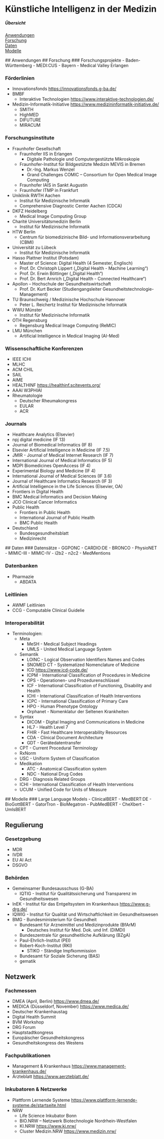 # Künstliche Intelligenz in der Medizin

##### Übersicht
[Anwendungen](#anwendungen)  
[Forschung](#forschung)  
[Daten](#daten)  
[Modelle](#modelle)  

<a name="anwendungen"/>
## Anwendungen

<a name="forschung"/>
## Forschung
### Forschungsprojekte
- Baden-Württemberg
  - MEDI:CUS
- Bayern
  - Medical Valley Erlangen

### Förderlinien
- Innovationsfonds https://innovationsfonds.g-ba.de/
- BMBF
  - Interaktive Technologien https://www.interaktive-technologien.de/
- Medizin-Informatik-Initiative https://www.medizininformatik-initiative.de/
  - SMITH
  - HighMED
  - DIFUTURE
  - MIRACUM

### Forschungsinstitute
- Fraunhofer Gesellschaft
	- Fraunhofer IIS in Erlangen
		- Digitale Pathologie und Computergestützte Mikroskopie
	- Fraunhofer-Institut für Bildgestützte Medizin MEVIS in Bremen
		- Dr.-Ing. Markus Wenzel
		- Grand Challenges COMIC – Consortium for Open Medical Image Computing
	 - Fraunhofer IAIS in Sankt Augustin
	- Fraunhofer ITMP in Frankfurt
- Uniklinik RWTH Aachen
	- Institut für Medizinische Informatik
	- Comprehensive Diagnostic Center Aachen (CDCA)
- DKFZ Heidelberg
	- Medical Image Computing Group
- Charité Universitätsmedizin Berlin
	- Institut für Medizinische Informatik
- HTW Berlin
	- Centrum für biomedizinische Bild- und Informationsverarbeitung (CBMI)
- Universität zu Lübeck
	- Institut für Medizinische Informatik
- Hasso Plattner Institut (Potsdam)
	- Master of Science: Digital Health (4 Semester, Englisch)
	- Prof. Dr. Christoph Lippert („Digital Health - Machine Learning“)
	- Prof. Dr. Erwin Böttinger („Digital Health“)
	- Prof. Dr. Bert Arnrich („Digital Health - Connected Healthcare“)
- Apollon – Hochschule der Gesundheitswirtschaft
	- Prof. Dr. Kurt Becker (Studiengangsleiter Gesundheitstechnologie-Management)
- TU Braunschweig / Medizinische Hochschule Hannover
	- Peter L. Reichertz Institut für Medizinische Informatik
- WWU Münster
	- Institut für Medizinische Informatik
- OTH Regensburg
	- Regensburg Medical Image Computing (ReMIC)
- LMU München
	- Artificial Intelligence in Medical Imaging (AI-Med)

### Wissenschaftliche Konferenzen
- IEEE ICHI
- MLHC
- ACM CHIL
- SAIL
- AIME
- HEALTHINF https://healthinf.scitevents.org/
- AAAI W3PHIAI
- Rheumatologie
  - Deutscher Rheumakongress
  - EULAR
  - ACR

### Journals
- Healthcare Analytics (Elsevier)
- npj digital medicine (IF 13)
- Journal of Biomedical Informatics (IF 8)
- Elsevier Artificial Intelligence in Medicine (IF 7.5)
- JMIR - Journal of Medical Internet Research (IF 7)
- International Journal of Medical Informatics (IF 5)
- MDPI Biomedicines OpenAccess (IF 4)
- Experimental Biology and Medicine (IF 4)
- International Journal of Medical Sciences (IF 3.6)
- Journal of Healthcare Informatics Research (IF 3)
- Artificial Intelligence in the Life Sciences (Elsevier, OA)
- Frontiers in Digital Health
- BMC Medical Informatics and Decision Making
- JCO Clinical Cancer Informatics
- Public Health
  - Frontiers in Public Health
  - International Journal of Public Health
  - BMC Public Health
- Deutschland
  - Bundesgesundheitsblatt
  - Medizinrecht


<a name="daten"/>
## Daten
### Datensätze
- GGPONC
- CARDIO:DE
- BRONCO
- PhysioNET
  - MIMIC-III
  - MIMIC-IV
- i2b2
- n2c2
- MedMentions

### Datenbanken
- Pharmazie
  - ABDATA

### Leitlinien
- AWMF Leitlinien
- CCG - Computable Clinical Guidelie

### Interoperabilität
- Terminologien:
  - Meta
    - MeSH - Medical Subject Headings
    - UMLS - United Medical Language System
  - Semantik
    - LOINC - Logical Observation Identifiers Names and Codes
    - SNOMED CT - Systematized Nomenclature of Medicine
    - ICD https://www.icd-code.de/
    - ICPM - International Classification of Procedures in Medicine
    - OPS - Operationen- und Prozedurenschlüssel
    - ICF - International Classification of Functioning, Disability and Health
    - ICHI - International Classification of Health Interventions
    - ICPC - International Classification of Primary Care
    - HPO - Human Phenotype Ontology
    - Orphanet - Nomenklatur der Seltenen Krankheiten
  - Syntax
    - DICOM - Digital Imaging and Communications in Medicine
    - HL7 - Health Level 7
    - FHIR - Fast Healthcare Interoperability Resources
    - CDA - Clinical Document Architecture
    - GDT - Gerätedatentransfer
  - CPT - Current Procedural Terminology
  - RxNorm
  - USC - Uniform System of Classification
  - Medikation
    - ATC - Anatomical Classification system
    - NDC - National Drug Codes
  - DRG - Diagnosis Related Groups
  - ICHI - International Classification of Health Interventions
  - UCUM - Unified Code for Units of Measure

<a name="modelle"/>
## Modelle
### Large Language Models
- ClinicalBERT
- MedBERT:DE
- BioGottBERT
- GatorTron
- BioMegatron
- PubMedBERT
- CheXbert
- UmlsBERT

## Regulierung
### Gesetzgebung
- MDR
- IVDR
- EU AI Act
- DSGVO

### Behörden
- Gemeinsamer Bundesausschuss (G-BA)
  - IQTIG - Institut für Qualitätssicherung und Transparenz im Gesundheitswesen
- InEK - Institut für das Entgeltsystem im Krankenhaus https://www.g-drg.de/
- IQWIG - Institut für Qualität und Wirtschaftlichkeit im Gesundheitswesen
- BMG - Bundesministerium für Gesundheit
  - Bundesamt für Arzneimittel und Medizinprodukte (BfArM)
    - Deutsches Institut für Med. Dok. und Inf. (DIMDI)
  - Bundeszentrale für gesundheitliche Aufklärung (BZgA)
  - Paul-Ehrlich-Institut (PEI)
  - Robert-Koch-Institut (RKI)
    - STIKO - Ständige Impfkommission
  - Bundesamt für Soziale Sicherung (BAS)
  - gematik

## Netzwerk
### Fachmessen
- DMEA (April, Berlin) https://www.dmea.de/
- MEDICA (Düsseldorf, November) https://www.medica.de/
- Deutscher Krankenhaustag
- Digital Health Summit
- BVM Workshop
- DRG Forum
- Hauptstadtkongress
- Europäischer Gesundheitskongress
- Gesundheitskongress des Westens

### Fachpublikationen
- Management & Krankenhaus https://www.management-krankenhaus.de/
- Ärzteblatt https://www.aerzteblatt.de/

### Inkubatoren & Netzwerke
- Plattform Lernende Systeme https://www.plattform-lernende-systeme.de/startseite.html
- NRW
  - Life Science Inkubator Bonn
  - BIO.NRW – Netzwerk Biotechnologie Nordrhein-Westfalen
  - KI.NRW https://www.ki.nrw/
  - Cluster Medizin.NRW https://www.medizin.nrw/
